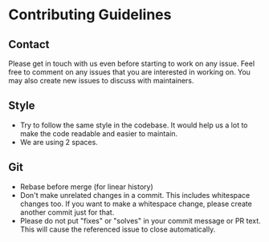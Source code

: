 # Contributing Guidelines

## Contact

Please get in touch with us even before starting to work on any issue.
Feel free to comment on any issues that you are interested in working on.
You may also create new issues to discuss with maintainers.

## Style

- Try to follow the same style in the codebase. It would help us a lot to make
the code readable and easier to maintain.
- We are using 2 spaces.

## Git

- Rebase before merge (for linear history)
- Don't make unrelated changes in a commit. This includes whitespace changes too.
If you want to make a whitespace change, please create another commit just for that.
- Please do not put "fixes" or "solves" in your commit message or PR text. This
will cause the referenced issue to close automatically.
